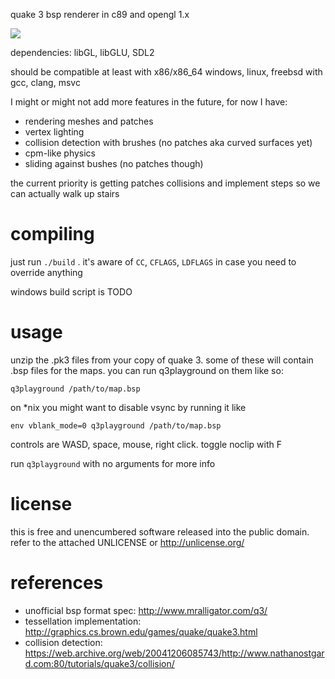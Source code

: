 quake 3 bsp renderer in c89 and opengl 1.x

![](https://i.imgur.com/Ig4hFPQ.gif)

dependencies: libGL, libGLU, SDL2

should be compatible at least with x86/x86\_64 windows, linux, freebsd
with gcc, clang, msvc

I might or might not add more features in the future, for now I have:

* rendering meshes and patches
* vertex lighting
* collision detection with brushes (no patches aka curved surfaces yet)
* cpm-like physics
* sliding against bushes (no patches though)

the current priority is getting patches collisions and implement steps
so we can actually walk up stairs

# compiling
just run ```./build``` . it's aware of ```CC```, ```CFLAGS```,
```LDFLAGS``` in case you need to override anything

windows build script is TODO

# usage
unzip the .pk3 files from your copy of quake 3. some of these will
contain .bsp files for the maps. you can run q3playground on them
like so:

```
q3playground /path/to/map.bsp
```

on *nix you might want to disable vsync by running it like

```
env vblank_mode=0 q3playground /path/to/map.bsp
```

controls are WASD, space, mouse, right click. toggle noclip with F

run ```q3playground``` with no arguments for more info

# license
this is free and unencumbered software released into the public domain.
refer to the attached UNLICENSE or http://unlicense.org/

# references
* unofficial bsp format spec: http://www.mralligator.com/q3/
* tessellation implementation:
  http://graphics.cs.brown.edu/games/quake/quake3.html
* collision detection:
  https://web.archive.org/web/20041206085743/http://www.nathanostgard.com:80/tutorials/quake3/collision/
